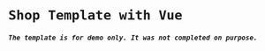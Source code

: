 # `Shop Template with Vue`

##### `The template is for demo only. It was not completed on purpose.`
